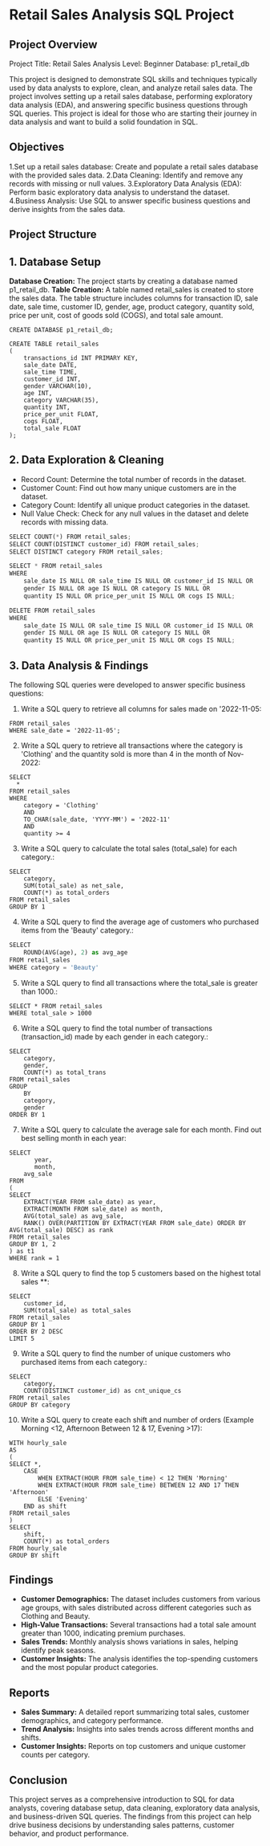 # Retail Sales Analysis SQL Project
## Project Overview
Project Title: Retail Sales Analysis
Level: Beginner
Database: p1_retail_db

This project is designed to demonstrate SQL skills and techniques typically used by data analysts to explore, clean, and analyze retail sales data. The project involves setting up a retail sales database, performing exploratory data analysis (EDA), and answering specific business questions through SQL queries. This project is ideal for those who are starting their journey in data analysis and want to build a solid foundation in SQL.

## Objectives
1.Set up a retail sales database: Create and populate a retail sales database with the provided sales data.
2.Data Cleaning: Identify and remove any records with missing or null values.
3.Exploratory Data Analysis (EDA): Perform basic exploratory data analysis to understand the dataset.
4.Business Analysis: Use SQL to answer specific business questions and derive insights from the sales data.

## Project Structure
## 1. Database Setup
**Database Creation:** The project starts by creating a database named p1_retail_db.
**Table Creation:** A table named retail_sales is created to store the sales data. The table structure includes columns for transaction ID, sale date, sale time, customer ID, gender, age, product category, quantity sold, price per unit, cost of goods sold (COGS), and total sale amount.

``` 
CREATE DATABASE p1_retail_db;

CREATE TABLE retail_sales
(
    transactions_id INT PRIMARY KEY,
    sale_date DATE,	
    sale_time TIME,
    customer_id INT,	
    gender VARCHAR(10),
    age INT,
    category VARCHAR(35),
    quantity INT,
    price_per_unit FLOAT,	
    cogs FLOAT,
    total_sale FLOAT
);

```
## 2. Data Exploration & Cleaning

* Record Count: Determine the total number of records in the dataset.
* Customer Count: Find out how many unique customers are in the dataset.
* Category Count: Identify all unique product categories in the dataset.
* Null Value Check: Check for any null values in the dataset and delete records with missing data.
``` python
SELECT COUNT(*) FROM retail_sales;
SELECT COUNT(DISTINCT customer_id) FROM retail_sales;
SELECT DISTINCT category FROM retail_sales;

SELECT * FROM retail_sales
WHERE 
    sale_date IS NULL OR sale_time IS NULL OR customer_id IS NULL OR 
    gender IS NULL OR age IS NULL OR category IS NULL OR 
    quantity IS NULL OR price_per_unit IS NULL OR cogs IS NULL;

DELETE FROM retail_sales
WHERE 
    sale_date IS NULL OR sale_time IS NULL OR customer_id IS NULL OR 
    gender IS NULL OR age IS NULL OR category IS NULL OR 
    quantity IS NULL OR price_per_unit IS NULL OR cogs IS NULL; 

`````````````````````````````
## 3. Data Analysis & Findings
The following SQL queries were developed to answer specific business questions:

1. Write a SQL query to retrieve all columns for sales made on '2022-11-05:
``` SELECT *
FROM retail_sales
WHERE sale_date = '2022-11-05';
```

2. Write a SQL query to retrieve all transactions where the category is 'Clothing' and the quantity sold is more than 4 in the month of Nov-2022:

```
SELECT 
  *
FROM retail_sales
WHERE 
    category = 'Clothing'
    AND 
    TO_CHAR(sale_date, 'YYYY-MM') = '2022-11'
    AND
    quantity >= 4
```

3. Write a SQL query to calculate the total sales (total_sale) for each category.:
```
SELECT 
    category,
    SUM(total_sale) as net_sale,
    COUNT(*) as total_orders
FROM retail_sales
GROUP BY 1
```
4. Write a SQL query to find the average age of customers who purchased items from the 'Beauty' category.:
```python
SELECT
    ROUND(AVG(age), 2) as avg_age
FROM retail_sales
WHERE category = 'Beauty'
```
5. Write a SQL query to find all transactions where the total_sale is greater than 1000.:
```
SELECT * FROM retail_sales
WHERE total_sale > 1000
```
6. Write a SQL query to find the total number of transactions (transaction_id) made by each gender in each category.:
```
SELECT 
    category,
    gender,
    COUNT(*) as total_trans
FROM retail_sales
GROUP 
    BY 
    category,
    gender
ORDER BY 1
```
7. Write a SQL query to calculate the average sale for each month. Find out best selling month in each year:
```
SELECT 
       year,
       month,
    avg_sale
FROM 
(    
SELECT 
    EXTRACT(YEAR FROM sale_date) as year,
    EXTRACT(MONTH FROM sale_date) as month,
    AVG(total_sale) as avg_sale,
    RANK() OVER(PARTITION BY EXTRACT(YEAR FROM sale_date) ORDER BY AVG(total_sale) DESC) as rank
FROM retail_sales
GROUP BY 1, 2
) as t1
WHERE rank = 1
```
8. Write a SQL query to find the top 5 customers based on the highest total sales **:
```
SELECT 
    customer_id,
    SUM(total_sale) as total_sales
FROM retail_sales
GROUP BY 1
ORDER BY 2 DESC
LIMIT 5
```
9. Write a SQL query to find the number of unique customers who purchased items from each category.:
```
SELECT 
    category,    
    COUNT(DISTINCT customer_id) as cnt_unique_cs
FROM retail_sales
GROUP BY category
```
10. Write a SQL query to create each shift and number of orders (Example Morning <12, Afternoon Between 12 & 17, Evening >17):
```
WITH hourly_sale
AS
(
SELECT *,
    CASE
        WHEN EXTRACT(HOUR FROM sale_time) < 12 THEN 'Morning'
        WHEN EXTRACT(HOUR FROM sale_time) BETWEEN 12 AND 17 THEN 'Afternoon'
        ELSE 'Evening'
    END as shift
FROM retail_sales
)
SELECT 
    shift,
    COUNT(*) as total_orders    
FROM hourly_sale
GROUP BY shift
```
## Findings
- **Customer Demographics:** The dataset includes customers from various age groups, with sales distributed across different categories such as Clothing and Beauty.
- **High-Value Transactions:** Several transactions had a total sale amount greater than 1000, indicating premium purchases.
- **Sales Trends:** Monthly analysis shows variations in sales, helping identify peak seasons.
- **Customer Insights:** The analysis identifies the top-spending customers and the most popular product categories.
## Reports
- **Sales Summary:** A detailed report summarizing total sales, customer demographics, and category performance.
- **Trend Analysis:** Insights into sales trends across different months and shifts.
- **Customer Insights:** Reports on top customers and unique customer counts per category.
## Conclusion
This project serves as a comprehensive introduction to SQL for data analysts, covering database setup, data cleaning, exploratory data analysis, and business-driven SQL queries. The findings from this project can help drive business decisions by understanding sales patterns, customer behavior, and product performance.
